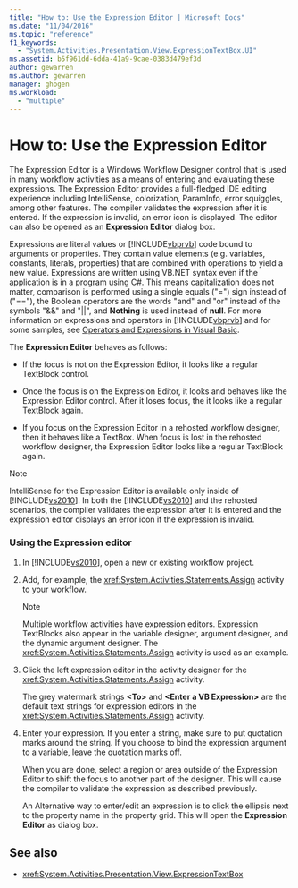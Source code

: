 ```yaml
---
title: "How to: Use the Expression Editor | Microsoft Docs"
ms.date: "11/04/2016"
ms.topic: "reference"
f1_keywords: 
  - "System.Activities.Presentation.View.ExpressionTextBox.UI"
ms.assetid: b5f961dd-6dda-41a9-9cae-0383d479ef3d
author: gewarren
ms.author: gewarren
manager: ghogen
ms.workload: 
  - "multiple"
---
```

# How to: Use the Expression Editor
The Expression Editor is a Windows Workflow Designer control that is used in many workflow activities as a means of entering and evaluating these expressions. The Expression Editor provides a full-fledged IDE editing experience including IntelliSense, colorization, ParamInfo, error squiggles, among other features. The compiler validates the expression after it is entered. If the expression is invalid, an error icon is displayed. The editor can also be opened as an **Expression Editor** dialog box.

 Expressions are literal values or [!INCLUDE[vbprvb](../code-quality/includes/vbprvb_md.md)] code bound to arguments or properties. They contain value elements (e.g. variables, constants, literals, properties) that are combined with operations to yield a new value. Expressions are written using VB.NET syntax even if the application is in a program using C#. This means capitalization does not matter, comparison is performed using a single equals ("=") sign instead of ("=="), the Boolean operators are the words "and" and "or" instead of the symbols "&&" and "&#124;&#124;", and **Nothing** is used instead of **null**. For more information on expressions and operators in [!INCLUDE[vbprvb](../code-quality/includes/vbprvb_md.md)] and for some samples, see [Operators and Expressions in Visual Basic](http://go.microsoft.com/fwlink/?LinkId=186818).

 The **Expression Editor** behaves as follows:

-   If the focus is not on the Expression Editor, it looks like a regular TextBlock control.

-   Once the focus is on the Expression Editor, it looks and behaves like the Expression Editor control. After it loses focus, the it looks like a regular TextBlock again.

-   If you focus on the Expression Editor in a rehosted workflow designer, then it behaves like a TextBox. When focus is lost in the rehosted workflow designer, the Expression Editor looks like a regular TextBlock again.

> [!NOTE]
> IntelliSense for the Expression Editor is available only inside of [!INCLUDE[vs2010](../misc/includes/vs2010_md.md)]. In both the [!INCLUDE[vs2010](../misc/includes/vs2010_md.md)] and the rehosted scenarios, the compiler validates the expression after it is entered and the expression editor displays an error icon if the expression is invalid.

### Using the Expression editor

1.  In [!INCLUDE[vs2010](../misc/includes/vs2010_md.md)], open a new or existing workflow project.

2.  Add, for example, the <xref:System.Activities.Statements.Assign> activity to your workflow.

    > [!NOTE]
    > Multiple workflow activities have expression editors. Expression TextBlocks also appear in the variable designer, argument designer, and the dynamic argument designer. The <xref:System.Activities.Statements.Assign> activity is used as an example.

3.  Click the left expression editor in the activity designer for the <xref:System.Activities.Statements.Assign> activity.

     The grey watermark strings **\<To>** and **\<Enter a VB Expression>** are the default text strings for expression editors in the <xref:System.Activities.Statements.Assign> activity.

4.  Enter your expression. If you enter a string, make sure to put quotation marks around the string. If you choose to bind the expression argument to a variable, leave the quotation marks off.

     When you are done, select a region or area outside of the Expression Editor to shift the focus to another part of the designer. This will cause the compiler to validate the expression as described previously.

     An Alternative way to enter/edit an expression is to click the ellipsis next to the property name in the property grid. This will open the **Expression Editor** as dialog box.

## See also

- <xref:System.Activities.Presentation.View.ExpressionTextBox>